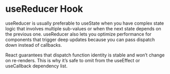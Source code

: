 # useReducer Hook

useReducer is usually preferable to useState when you have complex state logic that involves multiple sub-values or when the next state depends on the previous one. useReducer also lets you optimize performance for components that trigger deep updates because you can pass dispatch down instead of callbacks.

React guarantees that dispatch function identity is stable and won’t change on re-renders. This is why it’s safe to omit from the useEffect or useCallback dependency list.
